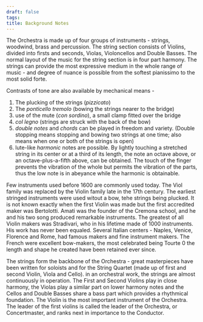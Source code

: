 ```yaml
---
draft: false
tags:
title: Background Notes
---
```

The Orchestra is made up of four groups of instruments - strings, woodwind, brass and percussion. The string section consists of Violins, divided into firsts and seconds, Violas, Violoncellos and Double Basses. The normal layout of the music for the string section is in four part harmony. The strings can provide the most expressive medium in the whole range of music - and degree of nuance is possible from the softest pianissimo to the most solid forte. 

Contrasts of tone are also available by mechanical means - 
1. The plucking of the strings (*pizzicato*)
2. The *ponticello tremolo* (bowing the strings nearer to the bridge)
3. use of the mute (*con sordino*), a small clamp fitted over the bridge
4. *col legno* (strings are struck with the back of the bow)
5. *double notes* and *chords* can be played in freedom and variety. (Double stopping means stopping and bowing two strings at one time; also means when one or both of the strings is open)
6. lute-like *harmonic* notes are possible. By lightly touching a stretched string in its center or at a third of its length, the note an octave above, or an octave-plus-a-fifth above, can be obtained. The touch of the finger prevents the vibration of the whole but permits the vibration of the parts, thus the low note is in abeyance while the harmonic is obtainable.

Few instruments used  before 1600 are commonly used today. The Viol family was replaced by the Violin family late in the 17th century. The earliest stringed instruments were used witout a bow, tehe strings being plucked. It is not known exactly when the first Violin was made but the first accredited maker was Bertolotti. Amati was the founder of the Cremona school, and he and his two song produced remarkable instruments. The greatest of all Violin makers was Stradivari, who in his lifetime made of 1000 instruments. His work has never been equaled. Several Italian centers - Naples, Venice, Florence and Rome, had famous makers and fine instrument makers. The French were excellent bow-makers, the most celebrated being Tourte 0 the length and shape he created have been retained ever since. 

The strings form the backbone of the Orchestra - great masterpieces have been written for soloists and for the String Quartet (made up of first and second Violin, Viola and Cello). in an orchestral work, the strings are almost continuously in operation. The First and Second Violins play in close harmony, the Violas play a similar part on lower harmony notes and the Cellos and Double Basses share a bass part which provides a rhythmical foundation. The Violin is the most important instrument of the Orchestra. The leader of the first violins is called the leader of the Orchestra, or Concertmaster, and ranks next in importance to the Conductor. 